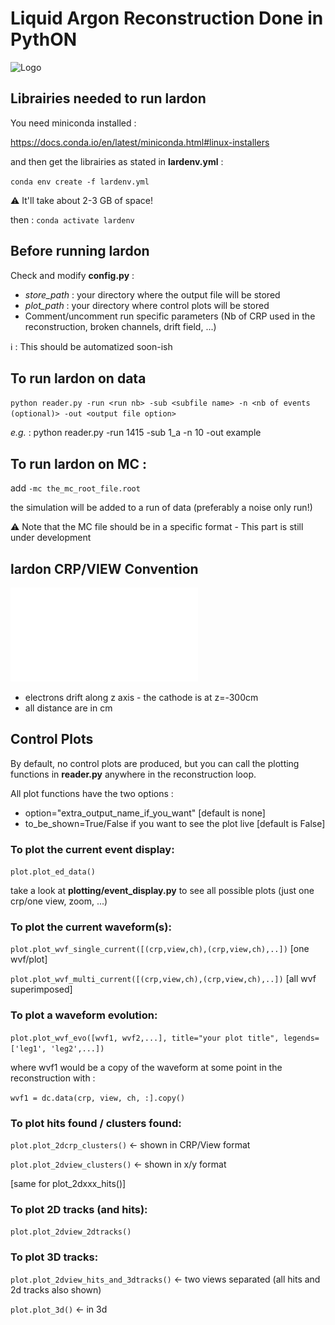 # Liquid Argon Reconstruction Done in PythON
![Logo](./figs/lardon.png)


## Librairies needed to run lardon
You need miniconda installed :

https://docs.conda.io/en/latest/miniconda.html#linux-installers

and then get the librairies as stated in **lardenv.yml** :

`conda env create -f lardenv.yml`

 :warning: It'll take about 2-3 GB of space!

then : `conda activate lardenv`

## Before running lardon
Check and modify **config.py** :
* *store_path* : your directory where the output file will be stored
* *plot_path*  : your directory where control plots will be stored
* Comment/uncomment run specific parameters (Nb of CRP used in the reconstruction, broken channels, drift field, ...)

 :information_source: : This should be automatized soon-ish


## To run lardon on data
`python reader.py -run <run nb> -sub <subfile name> -n <nb of events (optional)> -out <output file option>`

*e.g.* : python reader.py -run 1415 -sub 1_a -n 10 -out example

## To run lardon on MC : 
add `-mc the_mc_root_file.root`

the simulation will be added to a run of data (preferably a noise only run!)

:warning: Note that the MC file should be in a specific format - This part is still under development


## lardon CRP/VIEW Convention
![convention](./figs/lardon_convention.pdf)

* electrons drift along z axis - the cathode is at z=-300cm
* all distance are in cm


## Control Plots
By default, no control plots are produced, but you can call the plotting functions in **reader.py** anywhere in the reconstruction loop.


All plot functions have the two options :
* option="extra_output_name_if_you_want" [default is none] 
* to_be_shown=True/False if you want to see the plot live [default is False]

### To plot the current event display:
`plot.plot_ed_data()`

take a look at **plotting/event_display.py** to see all possible plots (just one crp/one view, zoom, ...)

### To plot the current waveform(s):
`plot.plot_wvf_single_current([(crp,view,ch),(crp,view,ch),..])` [one wvf/plot]

`plot.plot_wvf_multi_current([(crp,view,ch),(crp,view,ch),..])` [all wvf superimposed]

### To plot a waveform evolution: 
`plot.plot_wvf_evo([wvf1, wvf2,...], title="your plot title", legends=['leg1', 'leg2',...])`

where wvf1 would be a copy of the waveform at some point in the reconstruction with :

`wvf1 = dc.data(crp, view, ch, :].copy()`

### To plot hits found / clusters found:
`plot.plot_2dcrp_clusters()` <- shown in CRP/View format

`plot.plot_2dview_clusters()` <- shown in x/y format

[same for plot_2dxxx_hits()]

### To plot 2D tracks (and hits):
`plot.plot_2dview_2dtracks()` 

### To plot 3D tracks:
`plot.plot_2dview_hits_and_3dtracks()` <- two views separated (all hits and 2d tracks also shown)

`plot.plot_3d()` <- in 3d 

